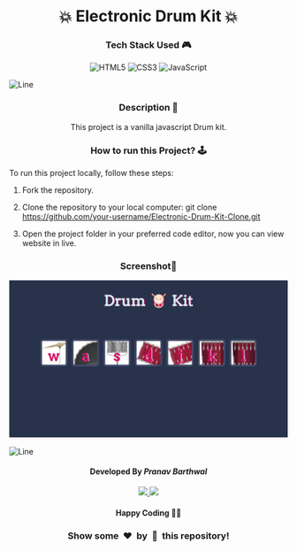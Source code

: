 <h1 align='center'><b>💥 Electronic Drum Kit 💥</b></h1>

<!-- -------------------------------------------------------------------------------------------------------------- -->

<h3 align='center'>Tech Stack Used 🎮</h3>

<div align='center'>

  ![HTML5](https://img.shields.io/badge/html5-%23E34F26.svg?style=for-the-badge&logo=html5&logoColor=white)
  ![CSS3](https://img.shields.io/badge/css3-%231572B6.svg?style=for-the-badge&logo=css3&logoColor=white)
  ![JavaScript](https://img.shields.io/badge/javascript-%23323330.svg?style=for-the-badge&logo=javascript&logoColor=%23F7DF1E)
</div>


![Line](https://github.com/Avdhesh-Varshney/WebMasterLog/assets/114330097/4b78510f-a941-45f8-a9d5-80ed0705e847)

<!-- -------------------------------------------------------------------------------------------------------------- -->

<h3 align='center'>Description 📃</h3>

<div align='center'>
    <p>This project is a vanilla javascript Drum kit.
</p>
</div>

<!-- -------------------------------------------------------------------------------------------------------------- -->

<h3 align='center'>How to run this Project? 🕹️</h3>

<div >
    <p>To run this project locally, follow these steps:

1. Fork the repository.

2. Clone the repository to your local computer:
    git clone https://github.com/your-username/Electronic-Drum-Kit-Clone.git

3. Open the project folder in your preferred code editor, now you can view website in live.

</p>
</div>

<!-- -------------------------------------------------------------------------------------------------------------- -->

<h3 align='center'>Screenshot📸</h3>
<img src='./Electronic-Drun-Kit.webp'>

 


![Line](https://github.com/Avdhesh-Varshney/WebMasterLog/assets/114330097/4b78510f-a941-45f8-a9d5-80ed0705e847)

<!-- -------------------------------------------------------------------------------------------------------------- -->

<h4 align='center'>Developed By <b><i>Pranav Barthwal</i></b></h4>
<p align='center'>
  <a href='https://www.linkedin.com/in/pranav-barthwal-b1a3631ba/'>
    <img src='https://img.shields.io/badge/linkedin-%230077B5.svg?style=for-the-badge&logo=linkedin&logoColor=white' />
  </a>
  <a href='https://github.com/PranavBarthwal'>
    <img src='https://img.shields.io/badge/github-%23121011.svg?style=for-the-badge&logo=github&logoColor=white' />
  </a>
</p>

<h4 align='center'>Happy Coding 🧑‍💻</h4>

<h3 align="center">Show some &nbsp;❤️&nbsp; by &nbsp;🌟&nbsp; this repository!</h3>
